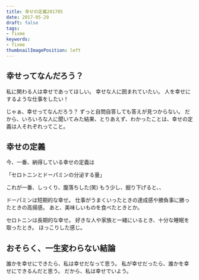 ```yaml
---
title: 幸せの定義201705
date: 2017-05-29
draft: false
tags:
- fixme
keywords:
- fixme
thumbnailImagePosition: left
---
```

## 幸せってなんだろう？
​私に関わる人は幸せであってほしい。
幸せな人に囲まれていたい。
人を幸せにするような仕事をしたい！

じゃぁ、幸せってなんだろう？​
ずっと自問自答しても答えが見つからない。
だから、いろいろな人に聞いてみた結果、とりあえず、わかったことは、幸せの定義は人それぞれってこと。


## 幸せの定義
今、一番、納得している幸せの定義は

「セロトニンとドーパミンの分泌する量」

これが一番、しっくり、腹落ちした(笑)
もう少し、掘り下げると、、

ドーパミンは短期的な幸せ。
仕事がうまくいったときの達成感や勝負事に勝ったときの高揚感。
あと、美味しいものを食べたときとか。

セロトニンは長期的な幸せ。
好きな人や家族と一緒にいるとき、十分な睡眠を取ったとき。
ほっこりした感じ。​


## おそらく、一生変わらない結論
誰かを幸せにできたら、私は幸せだなって思う。
私が幸せだったら、誰かを幸せにできるんだと思う。
だから、私は幸せでいよう。
